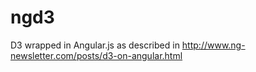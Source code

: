 ngd3
====

D3 wrapped in Angular.js as described in http://www.ng-newsletter.com/posts/d3-on-angular.html
